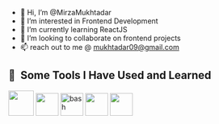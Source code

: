 - 👋 Hi, I’m @MirzaMukhtadar
- 👀 I’m interested in Frontend Development
- 🌱 I’m currently learning ReactJS
- 💞️ I’m looking to collaborate on frontend projects
- 📫 reach out to me @ mukhtadar09@gmail.com

<h2> 🚀 &nbsp;Some Tools I Have Used and Learned</h2>
<p align="left">

<img src="https://cdn.jsdelivr.net/gh/devicons/devicon@latest/icons/html5/html5-original-wordmark.svg" width="50" height="50" />
<img src="https://cdn.jsdelivr.net/gh/devicons/devicon@latest/icons/css3/css3-original-wordmark.svg"  width="45" height="45" />
<img src="https://cdn.jsdelivr.net/gh/devicons/devicon@latest/icons/react/react-original.svg" alt="bash" width="45" height="45" />
 <img src="https://cdn.jsdelivr.net/gh/devicons/devicon@latest/icons/javascript/javascript-original.svg" width="45" height="45" />
 <img src="https://cdn.jsdelivr.net/gh/devicons/devicon@latest/icons/redux/redux-original.svg" width="45" height="45" />
                    
          
</p>


<!---
MirzaMukhtadar/MirzaMukhtadar is a ✨ special ✨ repository because its `README.md` (this file) appears on your GitHub profile.
You can click the Preview link to take a look at your changes.
--->
